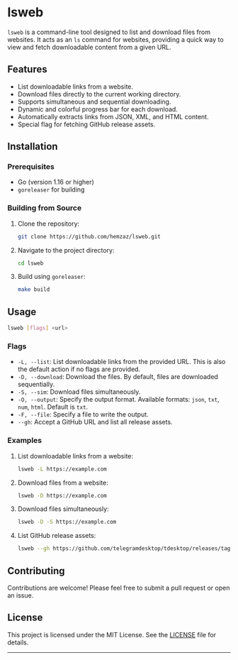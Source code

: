 
# lsweb

`lsweb` is a command-line tool designed to list and download files from websites. It acts as an `ls` command for websites, providing a quick way to view and fetch downloadable content from a given URL.

## Features

- List downloadable links from a website.
- Download files directly to the current working directory.
- Supports simultaneous and sequential downloading.
- Dynamic and colorful progress bar for each download.
- Automatically extracts links from JSON, XML, and HTML content.
- Special flag for fetching GitHub release assets.

## Installation

### Prerequisites

- Go (version 1.16 or higher)
- `goreleaser` for building

### Building from Source

1. Clone the repository:
   ```bash
   git clone https://github.com/hemzaz/lsweb.git
   ```

2. Navigate to the project directory:
   ```bash
   cd lsweb
   ```

3. Build using `goreleaser`:
   ```bash
   make build
   ```

## Usage

```bash
lsweb [flags] <url>
```

### Flags

- `-L, --list`: List downloadable links from the provided URL. This is also the default action if no flags are provided.
- `-D, --download`: Download the files. By default, files are downloaded sequentially.
- `-S, --sim`: Download files simultaneously.
- `-O, --output`: Specify the output format. Available formats: `json`, `txt`, `num`, `html`. Default is `txt`.
- `-F, --file`: Specify a file to write the output.
- `--gh`: Accept a GitHub URL and list all release assets.

### Examples

1. List downloadable links from a website:
   ```bash
   lsweb -L https://example.com
   ```

2. Download files from a website:
   ```bash
   lsweb -D https://example.com
   ```

3. Download files simultaneously:
   ```bash
   lsweb -D -S https://example.com
   ```

4. List GitHub release assets:
   ```bash
   lsweb --gh https://github.com/telegramdesktop/tdesktop/releases/tag/v4.8.10
   ```

## Contributing

Contributions are welcome! Please feel free to submit a pull request or open an issue.

## License

This project is licensed under the MIT License. See the [LICENSE](LICENSE) file for details.

---